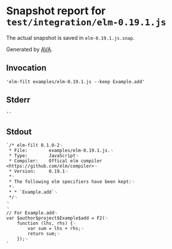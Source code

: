 # Snapshot report for `test/integration/elm-0.19.1.js`

The actual snapshot is saved in `elm-0.19.1.js.snap`.

Generated by [AVA](https://ava.li).

## Invocation

    'elm-filt examples/elm-0.19.1.js --keep Example.add'

## Stderr

    ''

## Stdout

    `/* elm-filt 0.1.0-2␊
     * File:        examples/elm-0.19.1.js.␊
     * Type:		JavaScript␊
     * Compiler:    Offical elm compiler <https://github.com/elm/compiler>␊
     * Version:		0.19.1␊
     *␊
     * The following elm specifiers have been kept:␊
     *␊
     * * `Example.add`␊
     */␊
    ␊
    ␊
    // For Example.add␊
    var $author$project$Example$add = F2(␊
    	function (lhs, rhs) {␊
    		var sum = lhs + rhs;␊
    		return sum;␊
    	});␊
    `
